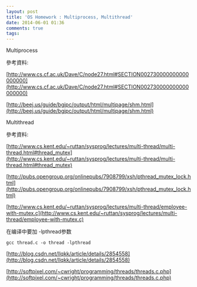 ```yaml
---
layout: post
title: 'OS Homework : Multiprocess, Multithread'
date: 2014-06-01 01:36
comments: true
tags: 
---
```

Multiprocess

參考資料:

[http://www.cs.cf.ac.uk/Dave/C/node27.html#SECTION002730000000000000000](http://www.cs.cf.ac.uk/Dave/C/node27.html#SECTION002730000000000000000)

[http://beej.us/guide/bgipc/output/html/multipage/shm.html](http://beej.us/guide/bgipc/output/html/multipage/shm.html)


Multithread

參考資料:

[http://www.cs.kent.edu/~ruttan/sysprog/lectures/multi-thread/multi-thread.html#thread_mutex](http://www.cs.kent.edu/~ruttan/sysprog/lectures/multi-thread/multi-thread.html#thread_mutex)

[http://pubs.opengroup.org/onlinepubs/7908799/xsh/pthread_mutex_lock.html](http://pubs.opengroup.org/onlinepubs/7908799/xsh/pthread_mutex_lock.html)

[http://www.cs.kent.edu/~ruttan/sysprog/lectures/multi-thread/employee-with-mutex.c](http://www.cs.kent.edu/~ruttan/sysprog/lectures/multi-thread/employee-with-mutex.c)

在编译中要加 -lpthread参数

	gcc thread.c -o thread -lpthread

[http://blog.csdn.net/llqkk/article/details/2854558](http://blog.csdn.net/llqkk/article/details/2854558)

[http://softpixel.com/~cwright/programming/threads/threads.c.php](http://softpixel.com/~cwright/programming/threads/threads.c.php)
